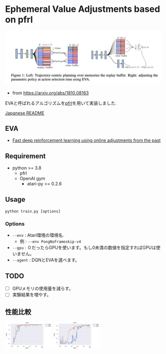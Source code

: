 # Ephemeral Value Adjustments based on pfrl

![figure](./figure/eva.png)
- from https://arxiv.org/abs/1810.08163

EVAと呼ばれるアルゴリズムを[pfrl](https://github.com/pfnet/pfrl)を用いて実装しました.

[Japanese README](./README_JP.md)

## EVA
- [Fast deep reinforcement learning using online adjustments from the past](https://arxiv.org/abs/1810.08163)

## Requirement
- python >= 3.8
    - pfrl
    - OpenAI gym
        - atari-py >= 0.2.6 

## Usage
    python train.py [options]
### Options
- `--env` : Atari環境の環境名.
    - 例 : `--env PongNoFrameskip-v4`
- `--gpu` : ０だったらGPUを使います。もし0未満の数値を指定すればGPUは使いません。
- `--agent` : DQNとEVAを選べます。

## TODO
- [ ] GPUメモリの使用量を減らす。
- [ ] 実験結果を増やす。

## 性能比較
<img src="./figure/exp_results/Pong.png" width=30%> <img src="./figure/exp_results/Tennis.png" width=30%>